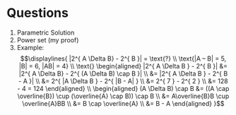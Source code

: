# Questions 
1. Parametric Solution 
2. Power set (my proof)
3. Example: 
$$\displaylines{
|2^{ A \Delta B} - 2^{ B }| = \text{?} \\ 
\text{|A – B| = 5, |B| = 6, |AB| = 4} \\ 
\text{}
\begin{aligned}
|2^{ A \Delta B } - 2^{ B }| &= |2^{ A \Delta B} - 2^{ (A \Delta B) \cap B }| \\ 
&= |2^{ A \Delta B } - 2^{ B - A }| \\ 
&= 2^{ |A \Delta B } - 2^{ |B - A| } \\ 
&= 2^{ 7 } - 2^{ 2 } \\
&= 128 - 4 = 124
\end{aligned} \\ 
\begin{aligned}
(A \Delta B) \cap B &= ((A \cap \overline{B}) \cup (\overline{A} \cap B)) \cap B \\
&= A\overline{B}B \cup \overline{A}BB \\
&= B \cap \overline{A} \\
&= B - A
\end{aligned} 
}$$
